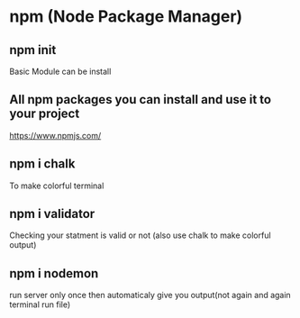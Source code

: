# npm (Node Package Manager)

## npm init

Basic Module can be install

## All npm packages you can install and use it to your project

https://www.npmjs.com/

## npm i chalk

To make colorful terminal

## npm i validator

Checking your statment is valid or not (also use chalk to make colorful output)

## npm i nodemon

run server only once then automaticaly give you output(not again and again terminal run file)
